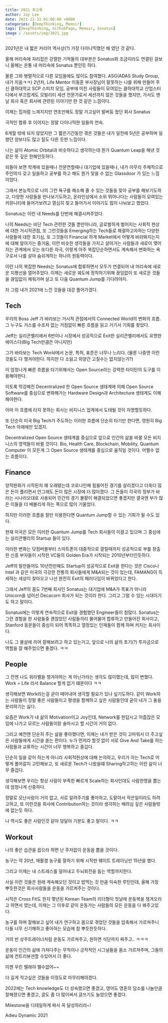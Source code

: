 ```yaml
---
title: 2021 회고록
author: Jay Lee
date: 2021-12-31 01:00:00 +0800
categories: [DeepThinking, Memoir]
tags: [DeepThinking, GithubPage, Memoir, Sonatus]
image : /assets/img/2021.jpg
---
```


2021년은 내 짧은 커리어 역사상(?) 가장 다이나믹했던 해 였던 것 같다.

올해 머리속에 자리잡은 강렬한 기억들의 대부분은 Sonatus와 조금이라도 연결된 걸보니 올해는 온통 내 머리속에 Sonatus 뿐인듯 하다. 

물론 그와 병렬적으로 다른 모임들에도 많이도 참여했다. ASG(ADAS Study Group, 내가 지음ㅋㅋ) 2년차, Life Mentor 이동훈 부사장님이 말못하는 나를 위해 만들어 주신 클하대학교 SCP 스피치 모임, 공부에 미친 사람들이 모여있는 클하대학교 산업스터디에서 부끄럽게도 모빌리티 세션 전문가로서 세션까지 많은 것들을 했지만, 가서도 맨날 회사 혹은 회사에 관련된 이야기만 한 것 같은 느낌이다. 

이제는 집처럼 느껴지지만 연초만해도 정말 가고싶어 발버둥 쳤던 회사 Sonatus

극적인 합류 후 이어지는 정말 다이나믹한 일들의 연속.

6개월 밖에 되지 않았지만 그 짧은기간동안 겪은 것들은 내가 일전에 5년은 공부하며 일했던 양보다도 많고 질도 다른 듯한 느낌이다.

나는 삶이 Atomic Orbital과 비슷하다고 생각하는데 뭔가 Quantum Leap을 해낸 것 같은 뜻 깊은 한해인듯하다.

되돌아 보면 학계에 있을때나 전문연할때나 대기업에 있을때나, 내가 아무리 주체적으로 주인의식 갖고 일을하고 공부를 하고 해도 뭔가 닿을 수 없는 Glassdoor 가 있는 느낌이었다.

그래서 본능적으로 나의 그런 욕구를 해소해 줄 수 있는 것들을 찾아 공부를 해보기도하고, 다양한 사람들을 만나보기도하고, 온라인상에서 소위 뛰어나다는 사람들이 모여있는 커뮤니티에 들어가보려고 열심히 찾고 들어가서 이야기도 많이 나눠보고 했었다. 

Sonatus는 이런 내 Needs를 단번에 해결시켜주었다. 

나의 Needs는 비단 Tech 관련한 것들 뿐만아니라,  글로벌하게 벌어지는 사회적 현상에 대한 거시적관점, 또 그런것들을 Emerging하는 Tech들로 해결하고자하는 다양한 사람들에 대한 호기심, 또 그것들이 Financial 하게 Market에서 어떻게 바라봐지는지에 대해 알아가는 즐거움, 이런 비슷한 생각들을 가지고 살아가는 사람들과 새로이 맺어지는 관계에서 오는 또다른 자극, 이렇게 아주 복잡단순하면서도 계속해서 변화하는 욕구로서 나를 살아 숨쉬게하는 하나의 원동력이다.

이런 나의 복잡한 Needs는 Sonatus에 합류하면서 모두가 연결되어 내 머리속에 새로운 지평선을 열어주었다. 이제는 새로운 궤도에 정착하기위해 끊임없이 또 새로운 것들을 끊임없이 채워가며 살고 또 다음 Quantum Jump를 기다려야지.

자 그럼 내가 2021에 느낀 것들을 대강 풀어가겠다.

## Tech

우리의 Boss Jeff 가 바라보는 거시적 관점에서의 Connected World의 변화의 흐름. 그 누구도 거스를 수조차 없는 거침없이 빠른 흐름을 읽고 거기서 기회를 찾았다.  

Jeff는 실리콘벨리에서 6번이나 시장에서 성공적으로 Exit한 실리콘벨리에서도 유명한 에이스다(Big Tech만큼은 아니지만) 

그가 바라보는 Tech World에서 논문, 특허, 표준은 너무나 느리다. (물론 나중엔 이런것들도 다 챙겨야한다. 하지만 다 소잃고 외양간 고칠수는 없지않는가?)

이 엄청나게 빠른 흐름을 타기위해서는 Open Source라는 강력한 타이탄의 도구를 이용해야한다. 

이토록 막강해진 Decentralized 한 Open Source 생태계에 의해 Open Source Software를 중심으로 변화해가는 Hardware Design과 Architecture 생태계도 이해해야한다.  

아마 이 흐름에 타지 못하는 회사는 비지니스 업계에서 도태될 것이 자명할듯하다.

또 단순히 미국 Big Tech가 주도하는 이러한 흐름에 단순히 타기만 한다면, 영원히 Big Tech 아래에만 있겠지.

Decentralized Open Source 생태계를 중심으로 앞으로 인간의 삶을 바꿀 모든 비지니스의 영역들이 바뀔 것이다. Bio, Health Care, Blockchain, Mobility, Quantum Computer 이 모든게 그 Open Source 생태계를 중심으로 움직일 것이다. 어쩔수 없는 흐름이다.

## Finance

양적완화가 시작된지 꽤 오래됐는데 코로나인해 힘들어진 경기를 살리겠다고 더욱더 많은 돈이 풀리면서 안그래도 돈이 많은 시장에 더 많아졌다. 그 돈들이 각국의 정부가 바라는 시나리오대로 사용되어 민간의 경기 불황이 해결되었으면 좋겠지만 결국엔 부가 많은 이들을 더 배불리게 하는 쪽으로 많이 기울었다.

하지만 이러한 흐름을 잘만 이용한다면 Quantum Jump할 수 있는 기회가 될 수도 있다. 

현재 미국은 모든 이러한 Quantum Jump를 Tech 회사들이 이끌고 있으며 그 중심에는 실리콘벨리의 Startup 들이 있다. 

이러한 변화는 닷컴버블부터 스마트폰이 대중적으로 깔릴때까지 성공적으로 부를 창출한 신흥 부자들이 시작한 VC들의 Golden Era가 시작되는 2010년부터인듯하다.  

Jeff의 말만들어도 10년전만해도 Startup이 성공적으로 Exit을 한다는 것은 Cisco나 Intel 과 같은 미국의 극강한 전통의 회사들에게 M&A되는 것이 었는데, FAMANG이 득세하는 세상이 찾아오고 나선 완전히 Exit의 패러다임이 바뀌었다고 한다.

그래서 Jeff의 꿈도 7번째 회사인 Sonatus는 대기업에 M&A가 목표가 아니라 Unicorn을 넘어선 Decacorn 회사가 되는 것이라 한다. 그리고 그럴 수 있는 시대이기도 하고 말이다.

Sonatus에는 이렇게 연속적으로 Exit을 경험했던 Engineer들이 참많다.  Sonatus는 그런 경험을 한 사람들중 괜찮았던 사람들끼리 물어물어 합류하고 만들어진 회사이고, Stanford 동문들이 중심이 되어 똑똑하고 열정있는 인재들이 함께 하며 커지는 회사이다. 

나도 그 물살에 끼어 잘해보려고 하고 있는거고, 앞으로 나의 삶의 초기(?) 투자금으로 역할을 잘 해주었으면 좋겠다. ㅋㅋ 

## People

그 전엔 나도 워라벨을 챙겨야하는 게 아닌가라는 생각도 많이했는데, 많이 변했다. Work = Life 라서 Balance 할게 없기 떄문이다 ㅋㅋ

생각해보면 Work라는걸 굳이 떼어내어 생각할 필요가 있나 싶기도하다. 같이 Work하는 사람들이 정말 좋은 사람들이고 평생을 함께하고 싶은 사람들인데 굳이 내가 그 둘을 분리하기는 싫다.

요즘은 Work가 내 삶의 Motivation이고 Joy인데, Network를 한답시고 어줍잖은 모임에 나가고 모르는 사람들이랑 술마시고 할 시간이 거의 없다.

그리고 예전엔 단순히 주는 삶을 좋아했다면, 이제는 내가 받은 것이 고마워서 더 주고싶은 사람들에게 시간을 쏟는 편이다. 누가 먼저라 할것 없이 서로 Give And Take를 하는 사람들과 교류하는 시간이 너무 행복하고 즐겁다.

단순히 일을 같이 하는게 아니라 사회적현상에 대해 논의하고, 우리가 아는 Tech로 어떻게 풀어갈지 고민해보고, 또 새로운 Tech가 나왔을떄 Sharing하고하는 이런 삶이 너무 즐겁다.

생각해보면 우리는 항상 사람이 부족한 빠르게 Scale하는 회사인데도 사람한명을 뽑는데 엄청나게 신중하다.

정말로 모난사람이 거의 없고, 서로 알려주기를 좋아하고, 도맡아서 작은일이라도 하려고하고, 또 이런것을 회사에 Contribution하는 것이라 생각하는 배려심 깊은 사람들밖에 없는듯 하다. 

나 역시도 좋은 사람인것 같아 덩달아 기분도 좋고 말이다. ㅋㅋ

## Workout

나의 좋은 습관을 꼽으라 하면 난 주저없이 운동을 뽑을 것이다.

농구는 약 20년, 재활겸 농구를 잘하기 위해 시작한 웨이트 트레이닝만 15년을 했다.

그리고 이제는 내 스트레스를 덜어내고 두뇌회전을 돕는 역할까지한다. 

사실 이런 것들은 원래 계속해오던 것이고 밥먹는 것 만큼 익숙한 루틴인데, 올해 가장 뿌듯한것은 회사사람들을 운동을 가르켜주는 것이다. 

시작은 Cross Fit도 한지 몇년된 Korean Team의 리더형이 첫날에 운동복을 챙겨오라고 하면서 였는데, 이제는 그 이후로 같이 운동가는 사람들의 모든 운동을 다 봐주고있다. 

농구를 하며 잘해보고 싶어 내가 연구하고 몸으로 겪었던 것들을 압축해서 가르쳐주니 다들 너무 신기해하고 좋아하는 모습에 참 뿌듯한듯하다. 

거의 반 상주트레이너처럼 운동도 가르쳐주고, 원하면 식단까지 짜주고.. ㅋㅋㅋ

운동이 인간의 삶에 가져다주는 무척이나 긍적적인 시그널들을 몸소 가르쳐주며, 그들의 삶에 컨트리뷰션할 수있어서 더 좋다.

이젠 우린 뗄래야 뗄수없어~~

더 길게 적고싶은 것들을 이정도로 마무리해야겠다.

2022에는 Tech knowledge도 더 성숙했으면 좋겠고, 영어도 영혼의 담소를 나눌만큼 잘해졌으면 좋겠고, 글도 좀 더 많이써서 글쓰기도 늘었으면 좋겠다.

Milestone을 디테일하게 짜서 꼭 달성하리라~!

Adieu Dynamic 2021
